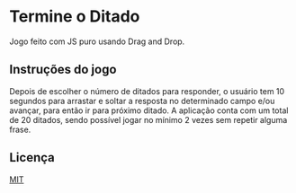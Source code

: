 # Termine o Ditado
Jogo feito com JS puro usando Drag and Drop.

## Instruções do jogo
Depois de escolher o número de ditados para responder, o usuário tem 10 segundos para arrastar e soltar a resposta no determinado campo e/ou avançar, para então ir para próximo ditado. A aplicação conta com um total de 20 ditados, sendo possível jogar no mínimo 2 vezes sem repetir alguma frase.

## Licença
[MIT](https://choosealicense.com/licenses/mit/)
